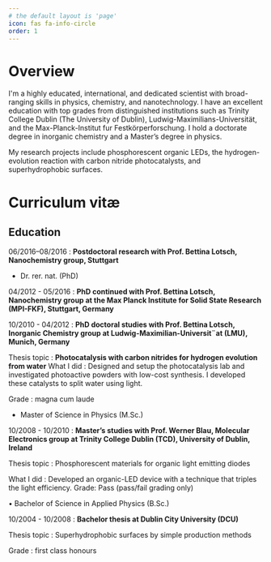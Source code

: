 ```yaml
---
# the default layout is 'page'
icon: fas fa-info-circle
order: 1
---
```


# Overview
I'm a highly educated, international, and dedicated scientist with broad-ranging skills in physics, chemistry, and nanotechnology.
I have an excellent education with top grades from distinguished institutions such as Trinity College Dublin (The University of
Dublin), Ludwig-Maximilians-Universität, and the Max-Planck-Institut fur Festkörperforschung. I
hold a doctorate degree in inorganic chemistry and a Master’s degree in physics.

My research projects include phosphorescent organic LEDs, the hydrogen-evolution reaction with carbon nitride photocatalysts, and superhydrophobic surfaces.
    
# Curriculum vitæ
## Education
06/2016–08/2016
:    **Postdoctoral research with Prof. Bettina Lotsch, Nanochemistry group, Stuttgart**

- Dr. rer. nat. (PhD)

04/2012 - 05/2016
:    **PhD continued with Prof. Bettina Lotsch, Nanochemistry group at the Max
Planck Institute for Solid State Research (MPI-FKF), Stuttgart, Germany**

10/2010 - 04/2012
:    **PhD doctoral studies with Prof. Bettina Lotsch, Inorganic Chemistry group at
Ludwig-Maximilian-Universit¨at (LMU), Munich, Germany**

Thesis topic
:    **Photocatalysis with carbon nitrides for hydrogen evolution from water**
What I did
:    Designed and setup the photocatalysis lab and investigated photoactive powders
with low-cost synthesis. I developed these catalysts to split water using light.

Grade
:    magna cum laude

- Master of Science in Physics (M.Sc.)

10/2008 - 10/2010
:    **Master’s studies with Prof. Werner Blau, Molecular Electronics group at Trinity
College Dublin (TCD), University of Dublin, Ireland**

Thesis topic
:    Phosphorescent materials for organic light emitting diodes

What I did
:    Developed an organic-LED device with a technique that triples the light efficiency.
Grade: Pass (pass/fail grading only)

• Bachelor of Science in Applied Physics (B.Sc.)

10/2004 - 10/2008
:    **Bachelor thesis at Dublin City University (DCU)**

Thesis topic
:    Superhydrophobic surfaces by simple production methods

Grade
: first class honours
